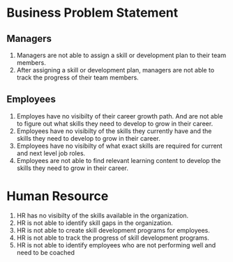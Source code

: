 # Business Problem Statement
## Managers
1. Managers are not able to assign a skill or development plan to their team members.
2. After assigning a skill or development plan, managers are not able to track the progress of their team members.

## Employees
1. Employes have no visibilty of their career growth path. And are not able to figure out what skills they need to develop to grow in their career.
2. Employees have no visibilty of the skills they currently have and the skills they need to develop to grow in their career.
3. Employees have no visibilty of what exact skills are required for current and next level job roles.
4. Employees are not able to find relevant learning content to develop the skills they need to grow in their career.


# Human Resource
1. HR has no visibilty of the skills available in the organization.
2. HR is not able to identify skill gaps in the organization.
3. HR is not able to create skill development programs for employees.
4. HR is not able to track the progress of skill development programs.
5. HR is not able to identify employees who are not performing well and need to be coached
